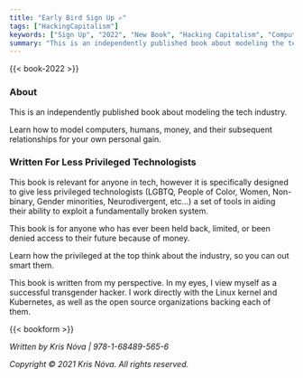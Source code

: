 ```yaml
---
title: "Early Bird Sign Up ✍"
tags: ["HackingCapitalism"]
keywords: ["Sign Up", "2022", "New Book", "Hacking Capitalism", "Computers", "Humans", "Money", "Exploiting", "Tech Industry"]
summary: "This is an independently published book about modeling the tech industry."
---
```


{{< book-2022 >}}

### About

This is an independently published book about modeling the tech industry.

Learn how to model computers, humans, money, and their subsequent relationships for your own personal gain.


### Written For Less Privileged Technologists

This book is relevant for anyone in tech, however it is specifically designed to give less privileged technologists (LGBTQ, People of Color, Women, Non-binary, Gender minorities, Neurodivergent, etc...) a set of tools in aiding their ability to exploit a fundamentally broken system.

This book is for anyone who has ever been held back, limited, or been denied access to their future because of money.

Learn how the privileged at the top think about the industry, so you can out smart them.

This book is written from my perspective.
In my eyes, I view myself as a successful transgender hacker. 
I work directly with the Linux kernel and Kubernetes, as well as the open source organizations backing each of them.

{{< bookform >}}

_Written by Kris Nóva  |  978-1-68489-565-6_

_Copyright © 2021 Kris Nóva. All rights reserved._



